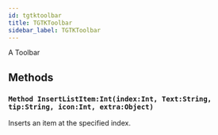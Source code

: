 ```yaml
---
id: tgtktoolbar
title: TGTKToolbar
sidebar_label: TGTKToolbar
---
```


A Toolbar


## Methods

### `Method InsertListItem:Int(index:Int, Text:String, tip:String, icon:Int, extra:Object)`

Inserts an item at the specified index.

<br/>

